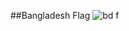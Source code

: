 ##Bangladesh Flag
![bd f](https://user-images.githubusercontent.com/97590085/149123008-a3e29b2a-c295-4d99-b21d-dc187a3412ba.PNG)
